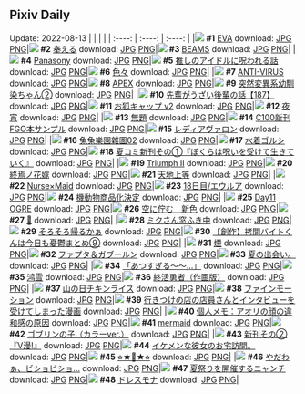 ## Pixiv Daily
Update: 2022-08-13
|      |      |      |
| :----: | :----: | :----: |
|![](https://pixiv.microyu.workers.dev/c/240x480/img-master/img/2022/08/11/12/54/47/100397516_p0_master1200.jpg) **#1** [EVA](https://www.pixiv.net/artworks/100397516) download: [JPG](https://pixiv.microyu.workers.dev/img-original/img/2022/08/11/12/54/47/100397516_p0.jpg) [PNG](https://pixiv.microyu.workers.dev/img-original/img/2022/08/11/12/54/47/100397516_p0.png)|![](https://pixiv.microyu.workers.dev/c/240x480/img-master/img/2022/08/11/00/55/08/100388825_p0_master1200.jpg) **#2** [奉える](https://www.pixiv.net/artworks/100388825) download: [JPG](https://pixiv.microyu.workers.dev/img-original/img/2022/08/11/00/55/08/100388825_p0.jpg) [PNG](https://pixiv.microyu.workers.dev/img-original/img/2022/08/11/00/55/08/100388825_p0.png)|![](https://pixiv.microyu.workers.dev/c/240x480/img-master/img/2022/08/11/12/58/09/100397566_p0_master1200.jpg) **#3** [BEAMS](https://www.pixiv.net/artworks/100397566) download: [JPG](https://pixiv.microyu.workers.dev/img-original/img/2022/08/11/12/58/09/100397566_p0.jpg) [PNG](https://pixiv.microyu.workers.dev/img-original/img/2022/08/11/12/58/09/100397566_p0.png)|
|![](https://pixiv.microyu.workers.dev/c/240x480/img-master/img/2022/08/11/12/56/29/100397534_p0_master1200.jpg) **#4** [Panasony](https://www.pixiv.net/artworks/100397534) download: [JPG](https://pixiv.microyu.workers.dev/img-original/img/2022/08/11/12/56/29/100397534_p0.jpg) [PNG](https://pixiv.microyu.workers.dev/img-original/img/2022/08/11/12/56/29/100397534_p0.png)|![](https://pixiv.microyu.workers.dev/c/240x480/img-master/img/2022/08/11/00/02/28/100387296_p0_master1200.jpg) **#5** [推しのアイドルに呪われる話](https://www.pixiv.net/artworks/100387296) download: [JPG](https://pixiv.microyu.workers.dev/img-original/img/2022/08/11/00/02/28/100387296_p0.jpg) [PNG](https://pixiv.microyu.workers.dev/img-original/img/2022/08/11/00/02/28/100387296_p0.png)|![](https://pixiv.microyu.workers.dev/c/240x480/img-master/img/2022/08/12/11/48/16/100421966_p0_master1200.jpg) **#6** [色々](https://www.pixiv.net/artworks/100421966) download: [JPG](https://pixiv.microyu.workers.dev/img-original/img/2022/08/12/11/48/16/100421966_p0.jpg) [PNG](https://pixiv.microyu.workers.dev/img-original/img/2022/08/12/11/48/16/100421966_p0.png)|
|![](https://pixiv.microyu.workers.dev/c/240x480/img-master/img/2022/08/12/00/00/25/100412809_p0_master1200.jpg) **#7** [ANTI-VIRUS](https://www.pixiv.net/artworks/100412809) download: [JPG](https://pixiv.microyu.workers.dev/img-original/img/2022/08/12/00/00/25/100412809_p0.jpg) [PNG](https://pixiv.microyu.workers.dev/img-original/img/2022/08/12/00/00/25/100412809_p0.png)|![](https://pixiv.microyu.workers.dev/c/240x480/img-master/img/2022/08/12/00/00/17/100412772_p0_master1200.jpg) **#8** [APEX](https://www.pixiv.net/artworks/100412772) download: [JPG](https://pixiv.microyu.workers.dev/img-original/img/2022/08/12/00/00/17/100412772_p0.jpg) [PNG](https://pixiv.microyu.workers.dev/img-original/img/2022/08/12/00/00/17/100412772_p0.png)|![](https://pixiv.microyu.workers.dev/c/240x480/img-master/img/2022/08/11/00/00/31/100387115_p0_master1200.jpg) **#9** [突然変異系幼馴染ちゃん②](https://www.pixiv.net/artworks/100387115) download: [JPG](https://pixiv.microyu.workers.dev/img-original/img/2022/08/11/00/00/31/100387115_p0.jpg) [PNG](https://pixiv.microyu.workers.dev/img-original/img/2022/08/11/00/00/31/100387115_p0.png)|
|![](https://pixiv.microyu.workers.dev/c/240x480/img-master/img/2022/08/12/19/33/16/100430446_p0_master1200.jpg) **#10** [先輩がうざい後輩の話【187】](https://www.pixiv.net/artworks/100430446) download: [JPG](https://pixiv.microyu.workers.dev/img-original/img/2022/08/12/19/33/16/100430446_p0.jpg) [PNG](https://pixiv.microyu.workers.dev/img-original/img/2022/08/12/19/33/16/100430446_p0.png)|![](https://pixiv.microyu.workers.dev/c/240x480/img-master/img/2022/08/11/00/17/39/100387848_p0_master1200.jpg) **#11** [お狐キャップ v2](https://www.pixiv.net/artworks/100387848) download: [JPG](https://pixiv.microyu.workers.dev/img-original/img/2022/08/11/00/17/39/100387848_p0.jpg) [PNG](https://pixiv.microyu.workers.dev/img-original/img/2022/08/11/00/17/39/100387848_p0.png)|![](https://pixiv.microyu.workers.dev/c/240x480/img-master/img/2022/08/11/15/47/55/100400384_p0_master1200.jpg) **#12** [夜宵](https://www.pixiv.net/artworks/100400384) download: [JPG](https://pixiv.microyu.workers.dev/img-original/img/2022/08/11/15/47/55/100400384_p0.jpg) [PNG](https://pixiv.microyu.workers.dev/img-original/img/2022/08/11/15/47/55/100400384_p0.png)|
|![](https://pixiv.microyu.workers.dev/c/240x480/img-master/img/2022/08/11/20/37/24/100406678_p0_master1200.jpg) **#13** [無題](https://www.pixiv.net/artworks/100406678) download: [JPG](https://pixiv.microyu.workers.dev/img-original/img/2022/08/11/20/37/24/100406678_p0.jpg) [PNG](https://pixiv.microyu.workers.dev/img-original/img/2022/08/11/20/37/24/100406678_p0.png)|![](https://pixiv.microyu.workers.dev/c/240x480/img-master/img/2022/08/11/13/37/43/100398212_p0_master1200.jpg) **#14** [C100新刊FGO本サンプル](https://www.pixiv.net/artworks/100398212) download: [JPG](https://pixiv.microyu.workers.dev/img-original/img/2022/08/11/13/37/43/100398212_p0.jpg) [PNG](https://pixiv.microyu.workers.dev/img-original/img/2022/08/11/13/37/43/100398212_p0.png)|![](https://pixiv.microyu.workers.dev/c/240x480/img-master/img/2022/08/11/02/53/32/100390747_p0_master1200.jpg) **#15** [レディアヴァロン](https://www.pixiv.net/artworks/100390747) download: [JPG](https://pixiv.microyu.workers.dev/img-original/img/2022/08/11/02/53/32/100390747_p0.jpg) [PNG](https://pixiv.microyu.workers.dev/img-original/img/2022/08/11/02/53/32/100390747_p0.png)|
|![](https://pixiv.microyu.workers.dev/c/240x480/img-master/img/2022/08/11/05/25/23/100392131_p0_master1200.jpg) **#16** [兔兔樂園雜圖02](https://www.pixiv.net/artworks/100392131) download: [JPG](https://pixiv.microyu.workers.dev/img-original/img/2022/08/11/05/25/23/100392131_p0.jpg) [PNG](https://pixiv.microyu.workers.dev/img-original/img/2022/08/11/05/25/23/100392131_p0.png)|![](https://pixiv.microyu.workers.dev/c/240x480/img-master/img/2022/08/11/00/59/24/100388903_p0_master1200.jpg) **#17** [水着ゴルシ](https://www.pixiv.net/artworks/100388903) download: [JPG](https://pixiv.microyu.workers.dev/img-original/img/2022/08/11/00/59/24/100388903_p0.jpg) [PNG](https://pixiv.microyu.workers.dev/img-original/img/2022/08/11/00/59/24/100388903_p0.png)|![](https://pixiv.microyu.workers.dev/c/240x480/img-master/img/2022/08/11/00/01/15/100387218_p0_master1200.jpg) **#18** [夏コミ新刊その①『ぼくらは呪いを受けて生きていく』](https://www.pixiv.net/artworks/100387218) download: [JPG](https://pixiv.microyu.workers.dev/img-original/img/2022/08/11/00/01/15/100387218_p0.jpg) [PNG](https://pixiv.microyu.workers.dev/img-original/img/2022/08/11/00/01/15/100387218_p0.png)|
|![](https://pixiv.microyu.workers.dev/c/240x480/img-master/img/2022/08/11/00/00/04/100387008_p0_master1200.jpg) **#19** [Triumph Ⅱ](https://www.pixiv.net/artworks/100387008) download: [JPG](https://pixiv.microyu.workers.dev/img-original/img/2022/08/11/00/00/04/100387008_p0.jpg) [PNG](https://pixiv.microyu.workers.dev/img-original/img/2022/08/11/00/00/04/100387008_p0.png)|![](https://pixiv.microyu.workers.dev/c/240x480/img-master/img/2022/08/11/00/00/18/100387062_p0_master1200.jpg) **#20** [終焉ノ花嫁](https://www.pixiv.net/artworks/100387062) download: [JPG](https://pixiv.microyu.workers.dev/img-original/img/2022/08/11/00/00/18/100387062_p0.jpg) [PNG](https://pixiv.microyu.workers.dev/img-original/img/2022/08/11/00/00/18/100387062_p0.png)|![](https://pixiv.microyu.workers.dev/c/240x480/img-master/img/2022/08/12/00/00/01/100412674_p0_master1200.jpg) **#21** [天地上等](https://www.pixiv.net/artworks/100412674) download: [JPG](https://pixiv.microyu.workers.dev/img-original/img/2022/08/12/00/00/01/100412674_p0.jpg) [PNG](https://pixiv.microyu.workers.dev/img-original/img/2022/08/12/00/00/01/100412674_p0.png)|
|![](https://pixiv.microyu.workers.dev/c/240x480/img-master/img/2022/08/12/10/41/19/100420999_p0_master1200.jpg) **#22** [Nurse×Maid](https://www.pixiv.net/artworks/100420999) download: [JPG](https://pixiv.microyu.workers.dev/img-original/img/2022/08/12/10/41/19/100420999_p0.jpg) [PNG](https://pixiv.microyu.workers.dev/img-original/img/2022/08/12/10/41/19/100420999_p0.png)|![](https://pixiv.microyu.workers.dev/c/240x480/img-master/img/2022/08/11/01/44/53/100387078_p0_master1200.jpg) **#23** [18日目/エウルア](https://www.pixiv.net/artworks/100387078) download: [JPG](https://pixiv.microyu.workers.dev/img-original/img/2022/08/11/01/44/53/100387078_p0.jpg) [PNG](https://pixiv.microyu.workers.dev/img-original/img/2022/08/11/01/44/53/100387078_p0.png)|![](https://pixiv.microyu.workers.dev/c/240x480/img-master/img/2022/08/11/00/00/09/100387040_p0_master1200.jpg) **#24** [機動物商品化決定](https://www.pixiv.net/artworks/100387040) download: [JPG](https://pixiv.microyu.workers.dev/img-original/img/2022/08/11/00/00/09/100387040_p0.jpg) [PNG](https://pixiv.microyu.workers.dev/img-original/img/2022/08/11/00/00/09/100387040_p0.png)|
|![](https://pixiv.microyu.workers.dev/c/240x480/img-master/img/2022/08/11/09/56/15/100394706_p0_master1200.jpg) **#25** [Day11 OGRE](https://www.pixiv.net/artworks/100394706) download: [JPG](https://pixiv.microyu.workers.dev/img-original/img/2022/08/11/09/56/15/100394706_p0.jpg) [PNG](https://pixiv.microyu.workers.dev/img-original/img/2022/08/11/09/56/15/100394706_p0.png)|![](https://pixiv.microyu.workers.dev/c/240x480/img-master/img/2022/08/11/00/00/02/100386995_p0_master1200.jpg) **#26** [空に佇む　新色](https://www.pixiv.net/artworks/100386995) download: [JPG](https://pixiv.microyu.workers.dev/img-original/img/2022/08/11/00/00/02/100386995_p0.jpg) [PNG](https://pixiv.microyu.workers.dev/img-original/img/2022/08/11/00/00/02/100386995_p0.png)|![](https://pixiv.microyu.workers.dev/c/240x480/img-master/img/2022/08/12/00/00/09/100412732_p0_master1200.jpg) **#27** [🐙](https://www.pixiv.net/artworks/100412732) download: [JPG](https://pixiv.microyu.workers.dev/img-original/img/2022/08/12/00/00/09/100412732_p0.jpg) [PNG](https://pixiv.microyu.workers.dev/img-original/img/2022/08/12/00/00/09/100412732_p0.png)|
|![](https://pixiv.microyu.workers.dev/c/240x480/img-master/img/2022/08/11/00/00/17/100387060_p0_master1200.jpg) **#28** [ミクさん窓ふき中](https://www.pixiv.net/artworks/100387060) download: [JPG](https://pixiv.microyu.workers.dev/img-original/img/2022/08/11/00/00/17/100387060_p0.jpg) [PNG](https://pixiv.microyu.workers.dev/img-original/img/2022/08/11/00/00/17/100387060_p0.png)|![](https://pixiv.microyu.workers.dev/c/240x480/img-master/img/2022/08/12/09/42/33/100419022_p0_master1200.jpg) **#29** [そろそろ帰るかぁ](https://www.pixiv.net/artworks/100419022) download: [JPG](https://pixiv.microyu.workers.dev/img-original/img/2022/08/12/09/42/33/100419022_p0.jpg) [PNG](https://pixiv.microyu.workers.dev/img-original/img/2022/08/12/09/42/33/100419022_p0.png)|![](https://pixiv.microyu.workers.dev/c/240x480/img-master/img/2022/08/11/20/00/09/100405742_p0_master1200.jpg) **#30** [【創作】拷問バイトくんは今日も憂鬱まとめ⑨](https://www.pixiv.net/artworks/100405742) download: [JPG](https://pixiv.microyu.workers.dev/img-original/img/2022/08/11/20/00/09/100405742_p0.jpg) [PNG](https://pixiv.microyu.workers.dev/img-original/img/2022/08/11/20/00/09/100405742_p0.png)|
|![](https://pixiv.microyu.workers.dev/c/240x480/img-master/img/2022/08/11/20/57/08/100407206_p0_master1200.jpg) **#31** [煙](https://www.pixiv.net/artworks/100407206) download: [JPG](https://pixiv.microyu.workers.dev/img-original/img/2022/08/11/20/57/08/100407206_p0.jpg) [PNG](https://pixiv.microyu.workers.dev/img-original/img/2022/08/11/20/57/08/100407206_p0.png)|![](https://pixiv.microyu.workers.dev/c/240x480/img-master/img/2022/08/12/00/03/09/100413028_p0_master1200.jpg) **#32** [ファプタ＆ガブールン](https://www.pixiv.net/artworks/100413028) download: [JPG](https://pixiv.microyu.workers.dev/img-original/img/2022/08/12/00/03/09/100413028_p0.jpg) [PNG](https://pixiv.microyu.workers.dev/img-original/img/2022/08/12/00/03/09/100413028_p0.png)|![](https://pixiv.microyu.workers.dev/c/240x480/img-master/img/2022/08/11/00/12/38/100387689_p0_master1200.jpg) **#33** [夏の出会い。](https://www.pixiv.net/artworks/100387689) download: [JPG](https://pixiv.microyu.workers.dev/img-original/img/2022/08/11/00/12/38/100387689_p0.jpg) [PNG](https://pixiv.microyu.workers.dev/img-original/img/2022/08/11/00/12/38/100387689_p0.png)|
|![](https://pixiv.microyu.workers.dev/c/240x480/img-master/img/2022/08/11/18/00/02/100402901_p0_master1200.jpg) **#34** [「あつすぎる～～…」](https://www.pixiv.net/artworks/100402901) download: [JPG](https://pixiv.microyu.workers.dev/img-original/img/2022/08/11/18/00/02/100402901_p0.jpg) [PNG](https://pixiv.microyu.workers.dev/img-original/img/2022/08/11/18/00/02/100402901_p0.png)|![](https://pixiv.microyu.workers.dev/c/240x480/img-master/img/2022/08/12/16/25/48/100426357_p0_master1200.jpg) **#35** [鸿雪](https://www.pixiv.net/artworks/100426357) download: [JPG](https://pixiv.microyu.workers.dev/img-original/img/2022/08/12/16/25/48/100426357_p0.jpg) [PNG](https://pixiv.microyu.workers.dev/img-original/img/2022/08/12/16/25/48/100426357_p0.png)|![](https://pixiv.microyu.workers.dev/c/240x480/img-master/img/2022/08/11/03/18/52/100391071_p0_master1200.jpg) **#36** [終活勇者（作画版）](https://www.pixiv.net/artworks/100391071) download: [JPG](https://pixiv.microyu.workers.dev/img-original/img/2022/08/11/03/18/52/100391071_p0.jpg) [PNG](https://pixiv.microyu.workers.dev/img-original/img/2022/08/11/03/18/52/100391071_p0.png)|
|![](https://pixiv.microyu.workers.dev/c/240x480/img-master/img/2022/08/11/20/30/00/100406469_p0_master1200.jpg) **#37** [山の日チキンライス](https://www.pixiv.net/artworks/100406469) download: [JPG](https://pixiv.microyu.workers.dev/img-original/img/2022/08/11/20/30/00/100406469_p0.jpg) [PNG](https://pixiv.microyu.workers.dev/img-original/img/2022/08/11/20/30/00/100406469_p0.png)|![](https://pixiv.microyu.workers.dev/c/240x480/img-master/img/2022/08/11/11/17/28/100395885_p0_master1200.jpg) **#38** [ファインモーション](https://www.pixiv.net/artworks/100395885) download: [JPG](https://pixiv.microyu.workers.dev/img-original/img/2022/08/11/11/17/28/100395885_p0.jpg) [PNG](https://pixiv.microyu.workers.dev/img-original/img/2022/08/11/11/17/28/100395885_p0.png)|![](https://pixiv.microyu.workers.dev/c/240x480/img-master/img/2022/08/11/00/40/03/100388451_p0_master1200.jpg) **#39** [行きつけの店の店員さんとインタビューを受けてしまった漫画](https://www.pixiv.net/artworks/100388451) download: [JPG](https://pixiv.microyu.workers.dev/img-original/img/2022/08/11/00/40/03/100388451_p0.jpg) [PNG](https://pixiv.microyu.workers.dev/img-original/img/2022/08/11/00/40/03/100388451_p0.png)|
|![](https://pixiv.microyu.workers.dev/c/240x480/img-master/img/2022/08/12/08/00/02/100419318_p0_master1200.jpg) **#40** [個人メモ：アオリの顔の違和感の原因](https://www.pixiv.net/artworks/100419318) download: [JPG](https://pixiv.microyu.workers.dev/img-original/img/2022/08/12/08/00/02/100419318_p0.jpg) [PNG](https://pixiv.microyu.workers.dev/img-original/img/2022/08/12/08/00/02/100419318_p0.png)|![](https://pixiv.microyu.workers.dev/c/240x480/img-master/img/2022/08/12/00/00/06/100412706_p0_master1200.jpg) **#41** [mermaid](https://www.pixiv.net/artworks/100412706) download: [JPG](https://pixiv.microyu.workers.dev/img-original/img/2022/08/12/00/00/06/100412706_p0.jpg) [PNG](https://pixiv.microyu.workers.dev/img-original/img/2022/08/12/00/00/06/100412706_p0.png)|![](https://pixiv.microyu.workers.dev/c/240x480/img-master/img/2022/08/12/00/04/30/100413083_p0_master1200.jpg) **#42** [ゴブリンの子（カラーver.）](https://www.pixiv.net/artworks/100413083) download: [JPG](https://pixiv.microyu.workers.dev/img-original/img/2022/08/12/00/04/30/100413083_p0.jpg) [PNG](https://pixiv.microyu.workers.dev/img-original/img/2022/08/12/00/04/30/100413083_p0.png)|
|![](https://pixiv.microyu.workers.dev/c/240x480/img-master/img/2022/08/11/00/01/03/100387192_p0_master1200.jpg) **#43** [新刊その②『V漫!』](https://www.pixiv.net/artworks/100387192) download: [JPG](https://pixiv.microyu.workers.dev/img-original/img/2022/08/11/00/01/03/100387192_p0.jpg) [PNG](https://pixiv.microyu.workers.dev/img-original/img/2022/08/11/00/01/03/100387192_p0.png)|![](https://pixiv.microyu.workers.dev/c/240x480/img-master/img/2022/08/12/17/30/01/100427532_p0_master1200.jpg) **#44** [イケメンな彼女のお宅訪問。](https://www.pixiv.net/artworks/100427532) download: [JPG](https://pixiv.microyu.workers.dev/img-original/img/2022/08/12/17/30/01/100427532_p0.jpg) [PNG](https://pixiv.microyu.workers.dev/img-original/img/2022/08/12/17/30/01/100427532_p0.png)|![](https://pixiv.microyu.workers.dev/c/240x480/img-master/img/2022/08/11/03/03/30/100390888_p0_master1200.jpg) **#45** [⭐︎★🌟★⭐︎](https://www.pixiv.net/artworks/100390888) download: [JPG](https://pixiv.microyu.workers.dev/img-original/img/2022/08/11/03/03/30/100390888_p0.jpg) [PNG](https://pixiv.microyu.workers.dev/img-original/img/2022/08/11/03/03/30/100390888_p0.png)|
|![](https://pixiv.microyu.workers.dev/c/240x480/img-master/img/2022/08/11/14/05/18/100398641_p0_master1200.jpg) **#46** [やだわぁ、ビショビショ…](https://www.pixiv.net/artworks/100398641) download: [JPG](https://pixiv.microyu.workers.dev/img-original/img/2022/08/11/14/05/18/100398641_p0.jpg) [PNG](https://pixiv.microyu.workers.dev/img-original/img/2022/08/11/14/05/18/100398641_p0.png)|![](https://pixiv.microyu.workers.dev/c/240x480/img-master/img/2022/08/12/00/00/27/100412821_p0_master1200.jpg) **#47** [夏祭りを開催するニャンチ](https://www.pixiv.net/artworks/100412821) download: [JPG](https://pixiv.microyu.workers.dev/img-original/img/2022/08/12/00/00/27/100412821_p0.jpg) [PNG](https://pixiv.microyu.workers.dev/img-original/img/2022/08/12/00/00/27/100412821_p0.png)|![](https://pixiv.microyu.workers.dev/c/240x480/img-master/img/2022/08/11/00/00/06/100387020_p0_master1200.jpg) **#48** [ドレスモナ](https://www.pixiv.net/artworks/100387020) download: [JPG](https://pixiv.microyu.workers.dev/img-original/img/2022/08/11/00/00/06/100387020_p0.jpg) [PNG](https://pixiv.microyu.workers.dev/img-original/img/2022/08/11/00/00/06/100387020_p0.png)|
